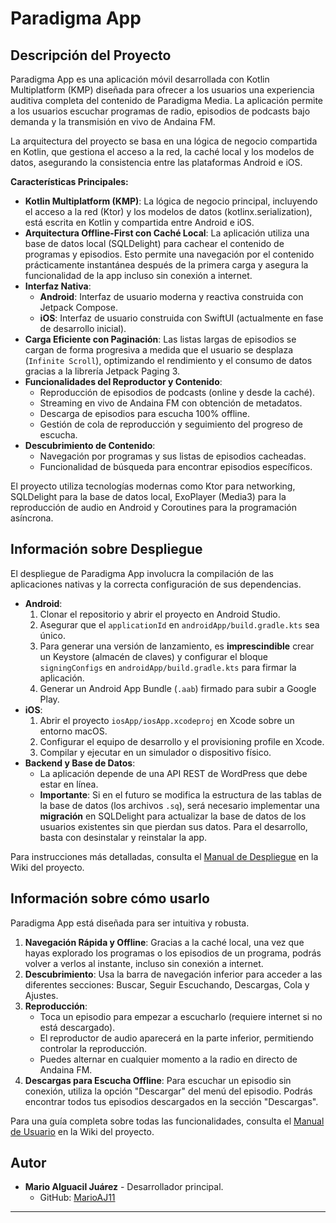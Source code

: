 # Paradigma App

## Descripción del Proyecto

Paradigma App es una aplicación móvil desarrollada con Kotlin Multiplatform (KMP) diseñada para ofrecer a los usuarios una experiencia auditiva completa del contenido de Paradigma Media. La aplicación permite a los usuarios escuchar programas de radio, episodios de podcasts bajo demanda y la transmisión en vivo de Andaina FM.

La arquitectura del proyecto se basa en una lógica de negocio compartida en Kotlin, que gestiona el acceso a la red, la caché local y los modelos de datos, asegurando la consistencia entre las plataformas Android e iOS.

**Características Principales:**

* **Kotlin Multiplatform (KMP)**: La lógica de negocio principal, incluyendo el acceso a la red (Ktor) y los modelos de datos (kotlinx.serialization), está escrita en Kotlin y compartida entre Android e iOS.
* **Arquitectura Offline-First con Caché Local**: La aplicación utiliza una base de datos local (SQLDelight) para cachear el contenido de programas y episodios. Esto permite una navegación por el contenido prácticamente instantánea después de la primera carga y asegura la funcionalidad de la app incluso sin conexión a internet.
* **Interfaz Nativa**:
    * **Android**: Interfaz de usuario moderna y reactiva construida con Jetpack Compose.
    * **iOS**: Interfaz de usuario construida con SwiftUI (actualmente en fase de desarrollo inicial).
* **Carga Eficiente con Paginación**: Las listas largas de episodios se cargan de forma progresiva a medida que el usuario se desplaza (`Infinite Scroll`), optimizando el rendimiento y el consumo de datos gracias a la librería Jetpack Paging 3.
* **Funcionalidades del Reproductor y Contenido**:
    * Reproducción de episodios de podcasts (online y desde la caché).
    * Streaming en vivo de Andaina FM con obtención de metadatos.
    * Descarga de episodios para escucha 100% offline.
    * Gestión de cola de reproducción y seguimiento del progreso de escucha.
* **Descubrimiento de Contenido**:
    * Navegación por programas y sus listas de episodios cacheadas.
    * Funcionalidad de búsqueda para encontrar episodios específicos.

El proyecto utiliza tecnologías modernas como Ktor para networking, SQLDelight para la base de datos local, ExoPlayer (Media3) para la reproducción de audio en Android y Coroutines para la programación asíncrona.

## Información sobre Despliegue

El despliegue de Paradigma App involucra la compilación de las aplicaciones nativas y la correcta configuración de sus dependencias.

* **Android**:
    1.  Clonar el repositorio y abrir el proyecto en Android Studio.
    2.  Asegurar que el `applicationId` en `androidApp/build.gradle.kts` sea único.
    3.  Para generar una versión de lanzamiento, es **imprescindible** crear un Keystore (almacén de claves) y configurar el bloque `signingConfigs` en `androidApp/build.gradle.kts` para firmar la aplicación.
    4.  Generar un Android App Bundle (`.aab`) firmado para subir a Google Play.
* **iOS**:
    1.  Abrir el proyecto `iosApp/iosApp.xcodeproj` en Xcode sobre un entorno macOS.
    2.  Configurar el equipo de desarrollo y el provisioning profile en Xcode.
    3.  Compilar y ejecutar en un simulador o dispositivo físico.
* **Backend y Base de Datos**:
    * La aplicación depende de una API REST de WordPress que debe estar en línea.
    * **Importante**: Si en el futuro se modifica la estructura de las tablas de la base de datos (los archivos `.sq`), será necesario implementar una **migración** en SQLDelight para actualizar la base de datos de los usuarios existentes sin que pierdan sus datos. Para el desarrollo, basta con desinstalar y reinstalar la app.

Para instrucciones más detalladas, consulta el [Manual de Despliegue](wiki/Manual_Despliegue.md) en la Wiki del proyecto.

## Información sobre cómo usarlo

Paradigma App está diseñada para ser intuitiva y robusta.

1.  **Navegación Rápida y Offline**: Gracias a la caché local, una vez que hayas explorado los programas o los episodios de un programa, podrás volver a verlos al instante, incluso sin conexión a internet.
2.  **Descubrimiento**: Usa la barra de navegación inferior para acceder a las diferentes secciones: Buscar, Seguir Escuchando, Descargas, Cola y Ajustes.
3.  **Reproducción**:
    * Toca un episodio para empezar a escucharlo (requiere internet si no está descargado).
    * El reproductor de audio aparecerá en la parte inferior, permitiendo controlar la reproducción.
    * Puedes alternar en cualquier momento a la radio en directo de Andaina FM.
4.  **Descargas para Escucha Offline**: Para escuchar un episodio sin conexión, utiliza la opción "Descargar" del menú del episodio. Podrás encontrar todos tus episodios descargados en la sección "Descargas".

Para una guía completa sobre todas las funcionalidades, consulta el [Manual de Usuario](wiki/Manual_Usuario.md) en la Wiki del proyecto.

## Autor

* **Mario Alguacil Juárez** - Desarrollador principal.
    * GitHub: [MarioAJ11](https://github.com/MarioAJ11)

---